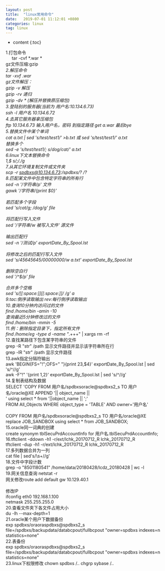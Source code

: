 ```yaml
---
layout: post
title:  "linux常用命令"
date:   2019-07-01 11:12:01 +0800
categories: linux
tag: linux
---
```


* content
{:toc}


1.打包命令<br>
&nbsp;&nbsp;&nbsp;&nbsp;&nbsp;tar -cvf *.war *<br>
	gz文件压缩:gzip *<br>
2.解压命令<br>
	tar -xvf *.war<br>
	gz文件解压：<br>
		gzip -v          解压<br>
		gzip -rv		 递归<br>
		gzip -dv *		(解压并替换原压缩包)<br>
3.登陆别的服务器(当前为 用户名:10.134.6.73)<br>
	ssh -l 用户名 10.134.6.72<br>
4.去其它服务器拿压缩包<br>
	ftp 10.134.6.73  输入用户名，密码    到指定路径 get a.war    最后bye<br>
5.替换文件中某个单词<br>
	cat a.txt | sed 's/test/test1/' >b.txt	或	sed 's/test/test1/' a.txt<br>
	替换多个<br>
	sed -e 's/test/test1/; s/dog/cat/' a.txt<br>
6.linux下文本替换命令<br>
	1,$ s/;/./g<br>
7.从其它环境复制文件或文件夹<br>
	scp -r spdbxs@10.134.6.73:/spdbxs/? /?<br>
8.匹配某文件中包含特定字符串的所有行<br>
	sed -n '/字符串/p' 文件<br>
	gawk '/字符串/{print $0}'<br>
	<br>
	若匹配多个字段<br>
	sed 's/cat/g; /dog/g' file<br>
	<br>
	将匹配行写入文件<br>
	sed '/字符串/w 被写入文件' 源文件<br>
	<br>
	输出匹配行<br>
	sed -n '/测试/p' exportDate_By_Spool.lst<br>
	<br>
	将修改之后的匹配行写入文件<br>
	sed 's/45645645/00000000/w a.txt' exportDate_By_Spool.lst<br>
	<br>
	删除空白行<br>
	sed '/^$/p'	file<br>
	<br>
	合并多个空格<br>
	sed 's/[[:space:]][[:space:]]*/ /g' a<br>
9.tac:倒序读取输出		rev:每行倒序读取输出<br>
10.查询10分钟内访问过的文件<br>
	find /home/bin -amin -10<br>
	查询最近5分钟修改过的文件<br>
	find /home/bin -mmin -5<br>
11.例：删除指定目录下，指定所有文件<br>
	find /home/eg -type d -name "*.+++" | xargs rm -rf<br>
12.查找某路径下包含某字符串的文件<br>
	grep -R "str" /path		显示文件路径并显示该字符串所在行<br>
	grep -lR "str" /path	显示文件路径<br>
13.awk指定分隔符输出<br>
	awk 'BEGIN{FS="!";OFS=" "}{print $2$3,$4}' exportDate_By_Spool.lst | sed 's/\^//g'<br>
	awk -F"\!" '{print $1,$2}' exportDate_By_Spool.lst | sed 's/\^//g'<br>
14.复制表结构及数据<br>
	SELECT 'COPY FROM 用户名/spdbxsoracle@spdbxs2_s TO 用户名/oracle@XE APPEND '|| object_name || <br>
	' using select * from '||object_name || ';' <br>
	FROM All_Objects WHERE object_type = 'TABLE' AND owner='用户名'<br>
	<br>
	COPY FROM 用户名/spdbxsoracle@spdbxs2_s TO 用户名/oracle@XE replace JOB_SANDBOX using select * from JOB_SANDBOX;<br>
15.oracle同一词典的创建<br>
	create synonym tblSecuPrdAccountInfo for 用户名.tblSecuPrdAccountInfo;<br>
16.tftclient -ddown -h1 -r/ext/lchk_20170712_R   lchk_20170712_R   <br>
	tftclient -dup -h1 -r/ext/lchk_20170712_R     lchk_20170712_R  <br>
17.多列数据合并为一列<br>
	cat file | sed's/\s\+//g'<br>
18.文件中字段计数<br>
	grep -o "8501180541" /home/data/20180428/lcdz_20180428 | wc -l<br>
19.网关信息查询   netstat -r<br>
	网关修改route add default gw 10.129.40.1<br>
	<br>
	修改IP<br>
	ifconfig eth0 192.168.1.100 <br>
	netmask 255.255.255.0<br>
20.查看文件夹下各文件占用大小<br>
	du -lh --max-depth=1<br>
21.oracle某个用户下数据备份<br>
	exp spdbxs/oraoraspdbxs@spdbxs2_s file=/spdbxs/backupdata/databcpout/fullbcpout "owner=spdbxs indexes=n statistics=none"<br>
22.表备份<br>
	exp spdbxs/oraoraspdbxs@spdbxs2_s file=/spdbxs/backupdata/databcpout/fullbcpout "owner=spdbxs indexes=n statistics=none"<br>
23.linux下权限修改 chown spdbxs /..      chgrp sybase /..<br>